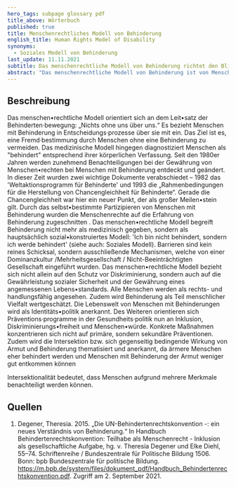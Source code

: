 ```yaml
---
hero_tags: subpage glossary pdf
title_above: Wörterbuch
published: true
title: Menschenrechtliches Modell von Behinderung
english_title: Human Rights Model of Disability
synonyms:
  - Soziales Modell von Behinderung
last_update: 11.11.2021
subtitle: Das menschenrechtliche Modell von Behinderung richtet den Blick auf die äußeren Umstände und gesellschaftlichen Bedingungen, durch die behinderte Menschen benachteiligt werden.
abstract: "Das menschenrechtliche Modell von Behinderung ist von Menschen mit Behinderung für Menschen mit Behinderung erstellt worden. Es folgt dem Grundsatz: „Ich bin nicht behindert, sondern ich werde behindert.“ Nach dem Modell ist Behinderung kein medizinisches oder persönliches Problem, sondern entsteht durch Barrieren in Gesellschaft und Umwelt. Das menschenrechtliche Modell von Behinderung soll dazu beitragen, die Vielfalt von Behinderungen sowie von Menschen mit Behinderungen anzuerkennen und Barrieren abzubauen."
---
```


## Beschreibung

Das menschen•rechtliche Modell orientiert sich an dem Leit•satz der Behinderten·bewegung: „Nichts ohne uns über uns.“ Es bezieht Menschen mit Behinderung in Entscheidungs·prozesse über sie mit ein. Das Ziel ist es, eine Fremd·bestimmung durch Menschen ohne eine Behinderung zu vermeiden. Das medizinische Modell hingegen diagnostiziert Menschen als "behindert" entsprechend ihrer körperlichen Verfassung.
Seit den 1980er Jahren werden zunehmend Benachteiligungen bei der Gewährung von Menschen•rechten bei Menschen mit Behinderung entdeckt und geändert. In dieser Zeit wurden zwei wichtige Dokumente verabschiedet – 1982 das 'Weltaktionsprogramm für Behinderte' und 1993 die „Rahmenbedingungen für die Herstellung von Chancengleichheit für Behinderte“. Gerade die Chancengleichheit war hier ein neuer Punkt, der als großer Meilen•stein gilt. Durch das selbst•bestimmte Partizipieren von Menschen mit Behinderung wurden die Menschenrechte auf die Erfahrung von Behinderung zugeschnitten .
Das menschen•rechtliche Modell begreift Behinderung nicht mehr als medizinisch gegeben, sondern als hauptsächlich sozial•konstruiertes Modell: 'Ich bin nicht behindert, sondern ich werde behindert' (siehe auch: Soziales Modell). Barrieren sind kein reines Schicksal, sondern ausschließende Mechanismen, welche von einer Dominanzkultur /Mehrheitsgesellschaft / Nicht-Beeinträchtigten Gesellschaft eingeführt wurden.
Das menschen•rechtliche Modell bezieht sich nicht allein auf den Schutz vor Diskriminierung, sondern auch auf die Gewährleistung sozialer Sicherheit und der Gewährung eines angemessenen Lebens•standards. Alle Menschen werden als rechts- und handlungsfähig angesehen. Zudem wird Behinderung als Teil menschlicher Vielfalt wertgeschätzt. Die Lebenswelt von Menschen mit Behinderungen wird als Identitäts•politik anerkannt. Des Weiteren orientieren sich Präventions·programme in der Gesundheits·politik nun an Inklusion, Diskriminierungs•freiheit und Menschen•würde. Konkrete Maßnahmen konzentrieren sich nicht auf primäre, sondern sekundäre Präventionen. Zudem wird die Intersektion bzw. sich gegenseitig bedingende Wirkung von Armut und Behinderung thematisiert und anerkannt, da ärmere Menschen eher behindert werden und Menschen mit Behinderung der Armut weniger gut entkommen können

Intersektionalität bedeutet, dass Menschen aufgrund mehrere Merkmale benachteiligt werden können.

## Quellen

1. Degener, Theresia. 2015. „Die UN-Behindertenrechtskonvention -: ein neues Verständnis von Behinderung.“ In Handbuch Behindertenrechtskonvention: Teilhabe als Menschenrecht - Inklusion als gesellschaftliche Aufgabe, hg. v. Theresia Degener und Elke Diehl, 55–74. Schriftenreihe / Bundeszentrale für Politische Bildung 1506. Bonn: bpb Bundeszentrale für politische Bildung. https://m.bpb.de/system/files/dokument_pdf/Handbuch_Behindertenrechtskonvention.pdf. Zugriff am 2. September 2021.
